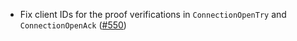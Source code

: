 - Fix client IDs for the proof verifications in `ConnectionOpenTry` and
  `ConnectionOpenAck` ([#550](https://github.com/cosmos/ibc-rs/issues/550))
